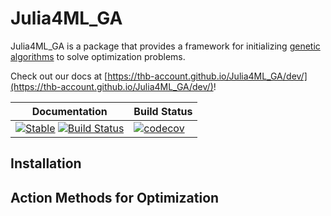# Julia4ML_GA
Julia4ML_GA is a package that provides a framework for initializing [genetic algorithms](https://en.wikipedia.org/wiki/Genetic_algorithm) to solve optimization problems.


Check out our docs at [https://thb-account.github.io/Julia4ML_GA/dev/](https://thb-account.github.io/Julia4ML_GA/dev/)!


|Documentation| Build Status|
|-------------|-------------|
|[![Stable][docs-stable-img]][docs-stable-url] [![Build Status][docs-dev-img]][docs-dev-url]|[![codecov](cov-img)](cov-url)|


## Installation


## Action Methods for Optimization





[docs-stable-url]: https://THB-account.github.io/Julia4ML_GA.jl/stable/
[docs-stable-img]: https://img.shields.io/badge/docs-stable-blue.svg

[docs-dev-url]: https://THB-account.github.io/Julia4ML_GA/dev/
[docs-dev-img]: https://img.shields.io/badge/docs-dev-blue.svg

[cov-url]: https://codecov.io/gh/THB-account/Julia4ML_GA
[cov-img]: https://codecov.io/gh/THB-account/Julia4ML_GA/branch/docu_update_240623/graph/badge.svg?token=M1YMJMO46Y


